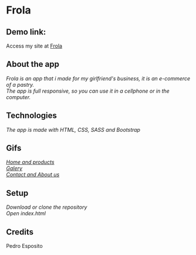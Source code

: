 # Frola


## Demo link:

Access my site at [Frola](https://peteer449.github.io/Frola/)

## About the app

_Frola is an app that i made for my girlfriend's business, it is an e-commerce of a pastry._  
_The app is full responsive, so you can use it in a cellphone or in the computer._  

## Technologies

_The app is made with HTML, CSS, SASS and Bootstrap_  

## Gifs

_[Home and products](https://i.gyazo.com/809a7d432d602e45c1a575a0555e4c2d.mp4)_  
_[Galery](https://i.gyazo.com/83f6faa00637a1ed85ec66d75b519078.mp4)_  
_[Contact and About us](https://i.gyazo.com/7b071f2d5fa3cb91e869577584e74aba.mp4)_  

## Setup

_Download or clone the repository_  
_Open index.html_  

## Credits

Pedro Esposito
